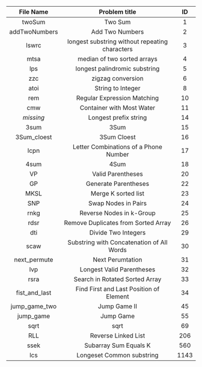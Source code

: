 
| File Name         | Problem title                                     | ID    |
|:-------------:    |:-------------------------------------------------:|:-----:|
| twoSum            | Two Sum                                           | 1     |
| addTwoNumbers     | Add Two Numbers                                   | 2     |
| lswrc             | longest substring without repeating characters    | 3     |
| mtsa              | median of two sorted arrays                       | 4     |
| lps               | longest palindromic substring                     | 5     |
| zzc               | zigzag conversion                                 | 6     |
| atoi              | String to Integer                                 | 8     |
| rem               | Regular Expression Matching                       | 10    |
| cmw               | Container with Most Water                         | 11    |
| *missing*         | Longest prefix string                             | 14    |
| 3sum              | 3Sum                                              | 15    |
| 3Sum_cloest       | 3Sum Cloest                                       | 16    |
| lcpn              | Letter Combinations of a Phone Number             | 17    |
| 4sum              | 4Sum                                              | 18    |
| VP                | Valid Parentheses                                 | 20    |
| GP                | Generate Parentheses                              | 22    |
| MKSL              | Merge K sorted list                               | 23    |
| SNP               | Swap Nodes in Pairs                               | 24    |
| rnkg              | Reverse Nodes in k-Group                          | 25    |
| rdsr              | Remove Duplicates from Sorted Array               | 26    |
| dti               | Divide Two Integers                               | 29    |
| scaw              | Substring with Concatenation of All Words         | 30    |
| next_permute      | Next Perumtation                                  | 31    |
| lvp               | Longest Valid Parentheses                         | 32    |
| rsra			    | Search in Rotated Sorted Array                    | 33    |   
| fist_and_last     | Find First and Last Position of Element           | 34    |
| jump_game_two     | Jump Game II                                      | 45    |
| jump_game         | Jump Game                                         | 55    |
| sqrt              | sqrt                                              | 69    |
| RLL               | Reverse Linked List                               | 206   |
| ssek              | Subarray Sum Equals K                             | 560   |
| lcs               | Longeset Common substring                         | 1143  |
